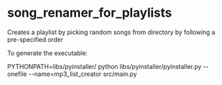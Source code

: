 song_renamer_for_playlists
==========================

Creates a playlist by picking random songs from directory by following a pre-specified order


To generate the executable:

  PYTHONPATH=libs/pyinstaller/ python libs/pyinstaller/pyinstaller.py --onefile --name=mp3_list_creator src/main.py
